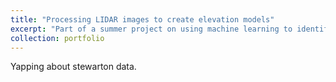 ```yaml
---
title: "Processing LIDAR images to create elevation models"
excerpt: "Part of a summer project on using machine learning to identify plant species from drone images. Learned to use pix4dmapper and QGIS to process LIDAR images into an elevation model (DEM), as well as creating an educational resource to help taught Master's students at the University of Glasgow to do the same.<br/><img src='/images/stew_point_cloud.png', width=400>"
collection: portfolio
---
```


Yapping about stewarton data. 
